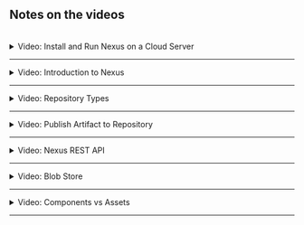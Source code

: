 ## Notes on the videos
<br />

<details>
<summary>Video: Install and Run Nexus on a Cloud Server</summary>
<br />

Login to your account on [DigitalOcean](https://cloud.digitalocean.com/login) and create a new Droplet having at least 4GB RAM (better 8GB). Create a firewall rule opening the ports 22 for SSH.

SSH into the server:
- copy the Droplet's IP address
- execute `ssh root@<droplet-ip-address>`

Install Java Version 8 (needed for Nexus):
- `apt update`
- `apt install openjdk-8-jre-headless`

Download and unpack the latest Nexus version into the /opt folder:
- `cd /opt`
- `wget https://download.sonatype.com/nexus/3/latest-unix.tar.gz`
- `tar -zxvf latest-unix.tar.gz` => two folders nexus-3.46.0-01 and sonatype-work

Create a nexus user to be used to run the nexus application:
- `adduser nexus`

Change the privileges for the unpacked folders (nexus user needs to access both):
- `chown -R nexus:nexus nexus-3.46.0-01`
- `chown -R nexus:nexus sonatype-work`

Configure Nexus to run with the nexus user we just created:
- Add `run_as_user="nexus"` to the file `nexus-3.46.0-01/bin/nexus.rc` using vim

Switch to the nexus user and start Nexus:
- `su - nexus`
- `/opt/nexus-3.46.0-01/bin/nexus start`

Check the port on which Nexus is running:
- `ps aux | nexus` shows the PID
- `netstat -tlnp` shows that the process with the nexus PID is listening on port 8081

So go to the DigitalOcean admin webpage and add a firewall rule opening the port 8081 for all IP addresses.

Now you can access Nexus in your browser via `http://<droplet-ip-address>:8081`.

</details>

*****

<details>
<summary>Video: Introduction to Nexus</summary>
<br />

There is a predefined `admin` user. Its password is stored in `/opt/sonatype-work/nexus3/admin.password`.
You can log in with this password on the nexus website. You will be prompted to change the password. As soon as you've changed it, the file `/opt/sonatype-work/nexus3/admin.password` will be removed.

</details>

*****

<details>
<summary>Video: Repository Types</summary>
<br />

Log in as admin user and click on the green settings button at the top of the page.
Click on Repositories. Several repositories are already predefined.

Repository Types:
- Proxy: Repository that is linked to a remote repository, e.g. maven-central. Nexus acts as a cache between the client retrieving an artifact and the linked remote repository.
- Hosted: Pimary storage to push your artifacts and components to, e.g. maven-releases, maven-snapshots. They have integrated version policies for the specific type, e.g. release-versions or snapshot-versions. This type can also be used to store third-party-libraries, that are not available in public repositories.
- Group: Multiple repositories of different types can be grouped together making them accessible via one single endpoint.

</details>

*****

<details>
<summary>Video: Publish Artifact to Repository</summary>
<br />

In order to allow Maven or Gradle to upload build artifacts to the Nexus repository, we have to create a Nexus user and give it the resquired privileges.

**Create a Nexus User:**

Click on the settings button, open the Security section on the left an click on Users and then on the button "Create local user". Fill in the form. Choose the nx-anonymous role for the moment.

Now click on Roles on the left side and then on the button "Create role" in the top right corner. Now you can grant the least amount of privileges a user with this role must have to fullfill its tasks. The view-privileges are for browsing, adding, deleting etc. artifacts. The privilege nx-repository-view-maven2-*-* allows all actions on all maven-repositories (proxy, hosted). Add the requires privileges to the role and save it.

Now go back to the users and open the just created user. Assign it the new role and remove the role nx-anonymous.

**Configure Gradle for Nexus:**

See [Gradle Documentation](https://docs.gradle.org/7.6/userguide/publishing_setup.html)

Add the following to the build.gradle file:

```groovy
plugins {
    id 'java-library'
    id 'maven-publish'
}

version '1.0.0-SNAPSHOT'

publishing {
    publications { // what do we want to publish
        maven(MavenPublication) {
            artifact("build/libs/my-app-$version" + ".jar") {
                extension 'jar'
            }
        }
    }
    repositories { // where do we want to publish to
        maven {
            name 'nexus'
            def releasesRepoUrl = 'http://139.59.136.189:8081/repository/maven-releases/'
            def snapshotsRepoUrl = 'http://139.59.136.189:8081/repository/maven-snapshots/'
            url = version.endsWith('SNAPSHOT') ? snapshotsRepoUrl : releasesRepoUrl
            allowInsecureProtocol = true       // because we use http
            credentials {
                username project.repoUser      // to be defined in gradle.properties
                password project.repoPassword  // to be defined in gradle.properties
            }
        }
    }
}
```

To publish the artifact to the Nexus repository (after having built it using `gradlew build`), just execute the command `gradlew publish`.

**Configure Maven for Nexus:**

Add the following to the pom.xml file:

```xml
<build>
    <plugins>
        <plugin>
            <groupId>org.apache.maven.plugins</groupId>
            <artifactId>maven-deploy-plugin</artifactId>
            <version>2.7</version>
        </plugin>
    </plugins>
</build>

<distributionManagement>
    <repository>
        <id>nexus-releases</id>
        <url>http://139.59.136.189:8081/repository/maven-releases/</url>
    </repository>
    <snapshotRepository>
        <id>nexus-snapshots</id>
        <url>http://139.59.136.189:8081/repository/maven-snapshots/</url>
    </snapshotRepository>
</distributionManagement>
```

The credentials are defined in the file ~/.m2/settings.xml:

```xml
<settings>
    <servers>
        <server>
            <id>nexus-releases</id>
            <username>...</username>
            <password>...</password>
        </server>
        <server>
            <id>nexus-snapshots</id>
            <username>...</username>
            <password>...</password>
        </server>
    </servers>
</settings>
```

To publish the artifact to the Nexus repository (after having built it using `mvn package`), just execute the command `mvn deploy`. Setting the version to a SNAPSHOT version or to a release version will be enough to make maven deploy the artifact to the snapshot repository or to the release repository respectively.

</details>

*****

<details>
<summary>Video: Nexus REST API</summary>
<br />

All REST API calls require the credentials of a user who has been granted the appropriate privileges in the Nexus UI to be passed along.

Get all available repositories:\
`curl -u user:pwd -X GET 'http://139.59.136.189:8081/service/rest/v1/repositories'`

Get all artifacts within a specific repository:\
`curl -u user:pwd -X GET 'http://139.59.136.189:8081/service/rest/v1/components?repository=maven-snapshots'`

Get all assets (files) of a specific component:\
`curl -u user:pwd -X GET 'http://139.59.136.189:8081/service/rest/v1/components/<component-id>'`

</details>

*****

<details>
<summary>Video: Blob Store</summary>
<br />

Blob stores are the store system of Nexus to store all the uploaded binary files. They can use the local file system or a cloud storage. Each blob store can be used by one or multiple repositories or repository groups.

Blob stores using the local file system can be found in the folder `/opt/sonatype-work/nexus3/blobs`.

When Nexus is installed there is one blob store created called `default`. New blob stores can be created in the Nexus UI. Be aware that blob stores can't be modified (e.g. give more space) and as long as a blob store is used by at least one repository it can't be deleted. A repository cannot be split over multiple blob stores. And once a repository is assigned to a blob store, you cannot assing it to another blob store. So when creating a new blob store, you have to carefully consider how to configure it.

</details>

*****

<details>
<summary>Video: Components vs Assets</summary>
<br />

Each component (java-app) consists of one or more assets (java-app-1.0-20230204.231003-10.jar, java-app-1.0-20230204.231003-10.pom, java-app-1.0-20230204.231003-10.pom.sha512, etc.).

In JAR repositories each component has its own assets. Assets belong to exactly one component version. In Docker repositories however, assets are given a unique ID and can be shared among different components, because components represent Docker images and assets represent image layers.

</details>

*****